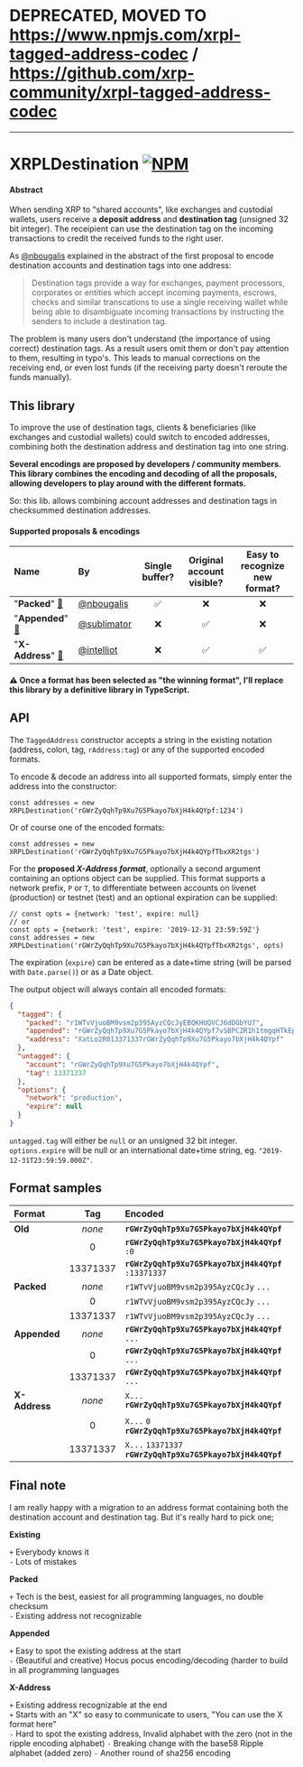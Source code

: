 # DEPRECATED, MOVED TO https://www.npmjs.com/xrpl-tagged-address-codec / https://github.com/xrp-community/xrpl-tagged-address-codec

---

# XRPLDestination [![NPM](https://img.shields.io/npm/v/xrpl-destination.svg)](https://npmjs.org/package/xrpl-destination) 

#### Abstract

When sending XRP to "shared accounts", like exchanges and custodial wallets, users receive a **deposit address** and **destination tag** (unsigned 32 bit integer). The receipient can use the destination tag on the incoming transactions to credit the received funds to the right user. 

As [@nbougalis](https://github.com/xrp-community/standards-drafts/issues/6) explained in the abstract of the first proposal to encode destination accounts and destination tags into one address:
> Destination tags provide a way for exchanges, payment processors, corporates or entities which accept incoming payments, escrows, checks and similar transcations to use a single receiving wallet while being able to disambiguate incoming transactions by instructing the senders to include a destination tag.

The problem is many users don't understand (the importance of using correct) destination tags. As a result users omit them or don't pay attention to them, resulting in typo's. This leads to manual corrections on the receiving end, or even lost funds (if the receiving party doesn't reroute the funds manually).

## This library

To improve the use of destination tags, clients & beneficiaries (like exchanges and custodial wallets) could switch to encoded addresses, combining both the destination address and destination tag into one string. 

**Several encodings are proposed by developers / community members. This library combines the encoding and decoding of all the proposals, allowing developers to play around with the different formats.**

So: this lib. allows combining account addresses and destination tags in checksummed destination addresses.

#### Supported proposals & encodings

| Name             | By           | Single buffer? | Original account visible? | Easy to recognize new format? |
| :---             | :---         | :---:          | :---:                     | :---:                    |
| "**Packed**" [🔗](https://github.com/xrp-community/standards-drafts/issues/6) | [@nbougalis](https://github.com/nbougalis) |  ✅ | ❌ | ❌ |
| "**Appended**" [🔗](https://github.com/sublimator/x-address-codec/tree/nd-tagged-addresses) | [@sublimator](https://github.com/sublimator) | ❌ | ✅ | ❌ |
| "**X-Address**" [🔗](https://github.com/intelliot/x-address-proposal) | [@intelliot](https://github.com/intelliot) | ❌ | ✅ | ✅ |

#### ⚠️ Once a format has been selected as "the winning format", I'll replace this library by a definitive library in **TypeScript**.

## API

The `TaggedAddress` constructor accepts a string in the existing notation (address, colon, tag, `rAddress:tag`) or any of the supported encoded formats.

To encode & decode an address into all supported formats, simply enter the address into the constructor:

```javacsript
const addresses = new XRPLDestination('rGWrZyQqhTp9Xu7G5Pkayo7bXjH4k4QYpf:1234')
```

Or of course one of the encoded formats:

```javacsript
const addresses = new XRPLDestination('rGWrZyQqhTp9Xu7G5Pkayo7bXjH4k4QYpfTbxXR2tgs')
```

For the **proposed _X-Address format_**, optionally a second argument containing an options object can be supplied. This format supports a network prefix, `P` or `T`, to differentiate between accounts on livenet (production) or testnet (test) and an optional expiration can be supplied:

```javacsript
// const opts = {network: 'test', expire: null}
// or
const opts = {network: 'test', expire: '2019-12-31 23:59:59Z'}
const addresses = new XRPLDestination('rGWrZyQqhTp9Xu7G5Pkayo7bXjH4k4QYpfTbxXR2tgs', opts)
```

The expiration (`expire`) can be entered as a date+time string (will be parsed with `Date.parse()`) or as a Date object.

The output object will always contain all encoded formats:

```json
{
  "tagged": {
    "packed": "r1WTvVjuoBM9vsm2p395AyzCQcJyEBQKHUQVCJ6dDGbYU7",
    "appended": "rGWrZyQqhTp9Xu7G5Pkayo7bXjH4k4QYpf7vSBPCZR1h1tmgqHTkEp",
    "xaddress": "XatLo2R013371337rGWrZyQqhTp9Xu7G5Pkayo7bXjH4k4QYpf"
  },
  "untagged": {
    "account": "rGWrZyQqhTp9Xu7G5Pkayo7bXjH4k4QYpf",
    "tag": 13371337
  },
  "options": {
    "network": "production",
    "expire": null
  }
}

```

`untagged.tag` will either be `null` or an unsigned 32 bit integer. `options.expire` will be null or an international date+time string, eg. `"2019-12-31T23:59:59.000Z"`.


## Format samples

| Format | Tag | Encoded |
| :--- | :---: | :--- |
| **Old** | _none_ | **`rGWrZyQqhTp9Xu7G5Pkayo7bXjH4k4QYpf`** |
| | 0 | **`rGWrZyQqhTp9Xu7G5Pkayo7bXjH4k4QYpf`** `:0` |
| | 13371337 | **`rGWrZyQqhTp9Xu7G5Pkayo7bXjH4k4QYpf`** `:13371337` |
| **Packed** | _none_ | `r1WTvVjuoBM9vsm2p395AyzCQcJy` `...` |
| | 0 | `r1WTvVjuoBM9vsm2p395AyzCQcJy` `...` |
| | 13371337 |`r1WTvVjuoBM9vsm2p395AyzCQcJy` `...` |
| **Appended** | _none_ | **`rGWrZyQqhTp9Xu7G5Pkayo7bXjH4k4QYpf`** `...` |
| | 0 | **`rGWrZyQqhTp9Xu7G5Pkayo7bXjH4k4QYpf`** `...` |
| | 13371337 | **`rGWrZyQqhTp9Xu7G5Pkayo7bXjH4k4QYpf`** `...` |
| **X-Address** | _none_ | `X...` **`rGWrZyQqhTp9Xu7G5Pkayo7bXjH4k4QYpf`** |
| | 0 | `X...` `0` **`rGWrZyQqhTp9Xu7G5Pkayo7bXjH4k4QYpf`** |
| | 13371337 |`X...` `13371337` **`rGWrZyQqhTp9Xu7G5Pkayo7bXjH4k4QYpf`** |

## Final note

I am really happy with a migration to an address format containing both the destination account and destination tag. But it's really hard to pick one;

**Existing**

`+` Everybody knows it  
`-` Lots of mistakes

**Packed**

`+` Tech is the best, easiest for all programming languages, no double checksum  
`-` Existing address not recognizable

**Appended**

`+` Easy to spot the existing address at the start  
`-` (Beautiful and creative) Hocus pocus encoding/decoding (harder to build in all programming languages

**X-Address**

`+` Existing address recognizable at the end  
`+` Starts with an "X" so easy to communicate to users, "You can use the X format here"  
`-` Hard to spot the existing address, Invalid alphabet with the zero (not in the ripple encoding alphabet)
`-` Breaking change with the base58 Ripple alphabet (added zero)
`-` Another round of sha256 encoding

